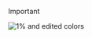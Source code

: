 > [!IMPORTANT]
> ![1% and edited colors](https://geps.dev/progress/1?dangerColor=e3c5ff&warningColor=ae58ff&successColor=8300ff)
